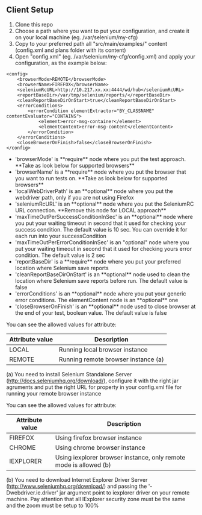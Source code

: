 ## Client Setup
<ol>
	<li>Clone this repo</li>
	<li>Choose a path where you want to put your configuration, and create it on your local machine (eg. /var/selenium/my-cfg)</li>
	<li>Copy to your preferred path all "src/main/examples/" content (config.xml and plans folder with its content)</li>
	<li>
		Open "config.xml" (eg. /var/selenium/my-cfg/config.xml) and apply your configuration, as the example below:
	</li>
</ol>
	
	<config>
		<browserMode>REMOTE</browserMode>
		<browserName>FIREFOX</browserName>
		<seleniumRcURL>http://10.217.xx.xx:4444/wd/hub</seleniumRcURL>
		<reportBaseDir>/var/tmp/selenium/reports/</reportBaseDir>
		<cleanReportBaseDirOnStart>true</cleanReportBaseDirOnStart>
		<errorConditions>
			<errorCondition elementExtractor="BY_CLASSNAME" contentEvaluator="CONTAINS">
				<element>error-msg-container</element>
				<elementContent>error-msg-content</elementContent>
			</errorCondition>
		</errorConditions>
		<closeBrowserOnFinish>false</closeBrowserOnFinish>
	</config>

<ul>
	<li>'browserMode' is **require** node where you put the test approach. **Take as look below for supported browsers**</li>
	<li>'browserName' is a **require** node where you put the browser that you want to run tests on. **Take as look below for supported browsers**</li>
	<li>'localWebDriverPath' is an **optional** node where you put the webdriver path, only if you are not using Firefox</li>
	<li>'seleniumRcURL' is an **optional** node where you put the SeleniumRC URL connection. **Remove this node for LOCAL approach**</li>
	<li>'maxTimeOutPerSuccessConditionInSec' is an **optional** node where you put your waiting timeout in second that it used for checking your success condition. The default value is 10 sec. You can override it for each run into your successCondition</li>
	<li>'maxTimeOutPerErrorConditionInSec' is an "optional" node where you put your waiting timeout in second that it used for checking yours error condition. The default value is 2 sec</li>
	<li>'reportBaseDir' is a **require** node where you put your preferred location where Selenium save reports</li>
	<li>'cleanReportBaseDirOnStart' is an **optional** node used to clean the location where Selenium save reports before run. The default value is false</li>
	<li>'errorConditions' is an **optional** node where you put your generic error conditions. The elementContent node is an **optional** one</li>
	<li>'closeBrowserOnFinish' is an **optional** node used to close browser at the end of your test, boolean value. The default value is false</li>
</ul>

You can see the allowed values for <browserMode> attribute:

| Attribute value        		| Description										|
| ----------------------------- | ------------------------------------------------- |
| LOCAL							| Running local browser instance					|
| REMOTE						| Running remote browser instance (a)				|

(a) You need to install Selenium Standalone Server (http://docs.seleniumhq.org/download/), configure it with the right jar agruments
and put the right URL for property <seleniumRcURL> in your config.xml file for running your remote browser instance

You can see the allowed values for <browserName> attribute:

| Attribute value        		| Description															|
| ----------------------------- | --------------------------------------------------------------------- |
| FIREFOX						| Using firefox browser instance										|
| CHROME						| Using chrome browser instance											|
| IEXPLORER						| Using iexplorer browser instance, only remote mode is allowed (b)		|

(b) You need to download Internet Explorer Driver Server (http://www.seleniumhq.org/download/) and passing the '-Dwebdriver.ie.driver' jar argument point to iexplorer driver on your remote machine.
Pay attention that all IExplorer security zone must be the same and the zoom must be setup to 100%